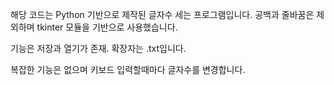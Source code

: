 해당 코드는 Python 기반으로 제작된 글자수 세는 프로그램입니다.
공백과 줄바꿈은 제외하며 tkinter 모듈을 기반으로 사용했습니다.

기능은 저장과 열기가 존재.
확장자는 .txt입니다.

복잡한 기능은 없으며 키보드 입력할때마다 글자수를 변경합니다.

